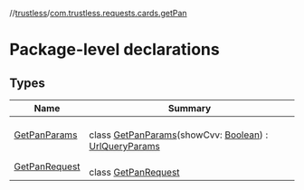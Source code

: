 //[trustless](../../index.md)/[com.trustless.requests.cards.getPan](index.md)

# Package-level declarations

## Types

| Name | Summary |
|---|---|
| [GetPanParams](-get-pan-params/index.md) | <br>class [GetPanParams](-get-pan-params/index.md)(showCvv: [Boolean](https://kotlinlang.org/api/latest/jvm/stdlib/kotlin/-boolean/index.html)) : [UrlQueryParams](../com.trustless.queryParams/-url-query-params/index.md) |
| [GetPanRequest](-get-pan-request/index.md) | <br>class [GetPanRequest](-get-pan-request/index.md) |
